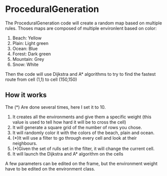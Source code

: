 
# ProceduralGeneration

The ProceduralGeneration code will create a random map based on multiple rules. Thoses maps are composed of multiple environlent based on color:

1. Beach: Yellow
2. Plain: Light green
3. Ocean: Blue
4. Forest: Dark green
5. Mountain: Grey
6. Snow: White 

Then the code will use Dijkstra and A* algorithms to try to find the fastest route from cell (1,1) to cell (150,150)

## How it works

The (*) Are done several times, here I set it to 10.

1. It creates all the environments and give them a specific weight (this value is used to tell how hard it will be to cross the cell) 
2. It will generate a square grid of the number of rows you chose. 
3. It will randomly color it with the colors of the beach, plain and ocean. 
4. (*)It will use a filter to go through every cell and look at their neighbours.
5. (*)Given the set of rulls set in the filter, it will change the current cell.
6. It will launch the Dijkstra and A* algorithm on the cells

A few parameters can be edited on the frame, but the environment weight have to be edited on the environment class.
